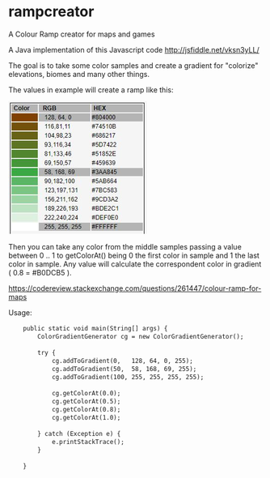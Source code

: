 # rampcreator
A Colour Ramp creator for maps and games

A Java implementation of this Javascript code
http://jsfiddle.net/vksn3yLL/

The goal is to take some color samples and create a gradient for "colorize" elevations, biomes and many other things.

The values in example will create a ramp like this:

![Example](/example.jpeg)

Then you can take any color from the middle samples passing a value between 0 .. 1 to getColorAt() being 0 the first color in sample and 1 the last color in sample. Any value will calculate the correspondent color in gradient ( 0.8 = #B0DCB5 ).

https://codereview.stackexchange.com/questions/261447/colour-ramp-for-maps


Usage:

```
    public static void main(String[] args) {
        ColorGradientGenerator cg = new ColorGradientGenerator();
        
        try {
            cg.addToGradient(0,   128, 64, 0, 255);
            cg.addToGradient(50,  58, 168, 69, 255);
            cg.addToGradient(100, 255, 255, 255, 255);
            
            cg.getColorAt(0.0);
            cg.getColorAt(0.5);
            cg.getColorAt(0.8);
            cg.getColorAt(1.0);
            
        } catch (Exception e) {
            e.printStackTrace();
        }

    }
```    
